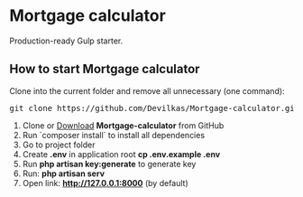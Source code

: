 <h1>Mortgage calculator</h1>

<p>Production-ready Gulp starter.</p>

<h2>How to start Mortgage calculator</h2>

<p>Clone into the current folder and remove all unnecessary (one command):</p>

<pre>git clone https://github.com/Devilkas/Mortgage-calculator.git .; rm -rf trunk .gitignore readme.md .git</pre>

<ol>
	<li>Clone or <a href="https://github.com/Devilkas/Mortgage-calculator/archive/refs/heads/main.zip">Download</a>
		<strong>Mortgage-calculator</strong> from GitHub
	</li>
	<li> Run `composer install` to install all dependencies</li>
	<li>Go to project folder</li>
	<li>Create <strong>.env</strong> in application root <strong>cp .env.example .env</strong></li>
	<li>Run <strong>php artisan key:generate</strong> to generate key</li>
	<li>Run: <strong>php artisan serv</strong></li>
	<li>Open link: <strong><a href="http://127.0.0.1:8000">http://127.0.0.1:8000</a></strong> (by default) </li>
</ol>
